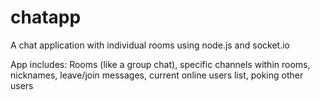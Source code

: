 # chatapp
A chat application with individual rooms using node.js and socket.io

App includes:
Rooms (like a group chat), specific channels within rooms, nicknames, leave/join messages, current online users list, poking other users
